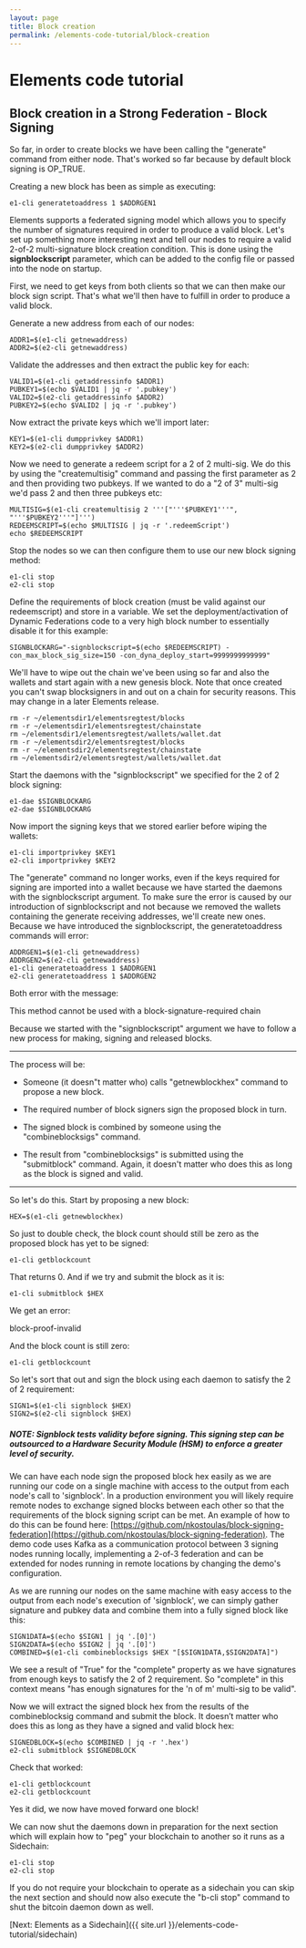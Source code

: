 ```yaml
---
layout: page
title: Block creation
permalink: /elements-code-tutorial/block-creation
---
```


# Elements code tutorial

## Block creation in a Strong Federation - Block Signing

So far, in order to create blocks we have been calling the "generate" command from either node. That's worked so far because by default block signing is OP_TRUE.

Creating a new block has been as simple as executing:

~~~~
e1-cli generatetoaddress 1 $ADDRGEN1
~~~~

Elements supports a federated signing model which allows you to specify the number of signatures required in order to produce a valid block. Let's set up something more interesting next and tell our nodes to require a valid 2-of-2 multi-signature block creation condition. This is done using the **signblockscript** parameter, which can be added to the config file or passed into the node on startup. 

First, we need to get keys from both clients so that we can then make our block sign script. That's what we'll then have to fulfill in order to produce a valid block.

Generate a new address from each of our nodes:

~~~~
ADDR1=$(e1-cli getnewaddress)
ADDR2=$(e2-cli getnewaddress)
~~~~

Validate the addresses and then extract the public key for each:

~~~~
VALID1=$(e1-cli getaddressinfo $ADDR1)
PUBKEY1=$(echo $VALID1 | jq -r '.pubkey')
VALID2=$(e2-cli getaddressinfo $ADDR2)
PUBKEY2=$(echo $VALID2 | jq -r '.pubkey')
~~~~

Now extract the private keys which we'll import later:

~~~~
KEY1=$(e1-cli dumpprivkey $ADDR1)
KEY2=$(e2-cli dumpprivkey $ADDR2)
~~~~

Now we need to generate a redeem script for a 2 of 2 multi-sig. We do this by using the "createmultisig" command and passing the first parameter as 2 and then providing two pubkeys. If we wanted to do a "2 of 3" multi-sig we'd pass 2 and then three pubkeys etc:

~~~~
MULTISIG=$(e1-cli createmultisig 2 '''["'''$PUBKEY1'''", "'''$PUBKEY2'''"]''')
REDEEMSCRIPT=$(echo $MULTISIG | jq -r '.redeemScript')
echo $REDEEMSCRIPT
~~~~

Stop the nodes so we can then configure them to use our new block signing method:

~~~~
e1-cli stop
e2-cli stop
~~~~

Define the requirements of block creation (must be valid against our redeemscript) and store in a variable. We set the deployment/activation of Dynamic Federations code to a very high block number to essentially disable it for this example:

~~~~
SIGNBLOCKARG="-signblockscript=$(echo $REDEEMSCRIPT) -con_max_block_sig_size=150 -con_dyna_deploy_start=9999999999999"
~~~~

We'll have to wipe out the chain we've been using so far and also the wallets and start again with a new genesis block. Note that once created you can't swap blocksigners in and out on a chain for security reasons. This may change in a later Elements release.

~~~~
rm -r ~/elementsdir1/elementsregtest/blocks
rm -r ~/elementsdir1/elementsregtest/chainstate
rm ~/elementsdir1/elementsregtest/wallets/wallet.dat
rm -r ~/elementsdir2/elementsregtest/blocks
rm -r ~/elementsdir2/elementsregtest/chainstate
rm ~/elementsdir2/elementsregtest/wallets/wallet.dat
~~~~

Start the daemons with the "signblockscript" we specified for the 2 of 2 block signing:

~~~~
e1-dae $SIGNBLOCKARG
e2-dae $SIGNBLOCKARG
~~~~

Now import the signing keys that we stored earlier before wiping the wallets: 

~~~~
e1-cli importprivkey $KEY1
e2-cli importprivkey $KEY2
~~~~

The "generate" command no longer works, even if the keys required for signing are imported into a wallet because we have started the daemons with the signblockscript argument. To make sure the error is caused by our introduction of signblockscript and not because we removed the wallets containing the generate receiving addresses, we'll create new ones. Because we have introduced the signblockscript, the generatetoaddress commands will error:

~~~~
ADDRGEN1=$(e1-cli getnewaddress)
ADDRGEN2=$(e2-cli getnewaddress)
e1-cli generatetoaddress 1 $ADDRGEN1
e2-cli generatetoaddress 1 $ADDRGEN2
~~~~

Both error with the message:

<div class="console-output">This method cannot be used with a block-signature-required chain
</div>

Because we started with the "signblockscript" argument we have to follow a new process for making, signing and released blocks.

* * *

The process will be:

* Someone (it doesn"t matter who) calls "getnewblockhex" command to propose a new block.

* The required number of block signers sign the proposed block in turn.

* The signed block is combined by someone using the "combineblocksigs" command.

* The result from "combineblocksigs" is submitted using the "submitblock" command. Again, it doesn't matter who does this as long as the block is signed and valid.

* * *

So let's do this. Start by proposing a new block:

~~~~
HEX=$(e1-cli getnewblockhex)
~~~~

So just to double check, the block count should still be zero as the proposed block has yet to be signed:

~~~~
e1-cli getblockcount
~~~~

That returns 0. And if we try and submit the block as it is:

~~~~
e1-cli submitblock $HEX
~~~~

We get an error:

<div class="console-output">block-proof-invalid
</div>

And the block count is still zero:

~~~~
e1-cli getblockcount
~~~~

So let's sort that out and sign the block using each daemon to satisfy the 2 of 2 requirement:

~~~~
SIGN1=$(e1-cli signblock $HEX)
SIGN2=$(e2-cli signblock $HEX)
~~~~

##### NOTE: Signblock tests validity before signing. This signing step can be outsourced to a Hardware Security Module (HSM) to enforce a greater level of security.

We can have each node sign the proposed block hex easily as we are running our code on a single machine with access to the output from each node's call to 'signblock'. In a production environment you will likely require remote nodes to exchange signed blocks between each other so that the requirements of the block signing script can be met. An example of how to do this can be found here: [https://github.com/nkostoulas/block-signing-federation](https://github.com/nkostoulas/block-signing-federation). The demo code uses Kafka as a communication protocol between 3 signing nodes running locally, implementing a 2-of-3 federation and can be extended for nodes running in remote locations by changing the demo's configuration.

As we are running our nodes on the same machine with easy access to the output from each node's execution of 'signblock', we can simply gather signature and pubkey data and combine them into a fully signed block like this:

~~~~
SIGN1DATA=$(echo $SIGN1 | jq '.[0]')
SIGN2DATA=$(echo $SIGN2 | jq '.[0]')
COMBINED=$(e1-cli combineblocksigs $HEX "[$SIGN1DATA,$SIGN2DATA]")
~~~~

We see a result of "True" for the "complete" property as we have signatures from enough keys to satisfy the 2 of 2 requirement. So "complete" in this context means "has enough signatures for the 'n of m' multi-sig to be valid".

Now we will extract the signed block hex from the results of the combineblocksig command and submit the block. It doesn’t matter who does this as long as they have a signed and valid block hex:

~~~~
SIGNEDBLOCK=$(echo $COMBINED | jq -r '.hex')
e2-cli submitblock $SIGNEDBLOCK
~~~~

Check that worked:

~~~~
e1-cli getblockcount
e2-cli getblockcount
~~~~

Yes it did, we now have moved forward one block!

We can now shut the daemons down in preparation for the next section which will explain how to "peg" your blockchain to another so it runs as a Sidechain:

~~~~
e1-cli stop
e2-cli stop
~~~~

If you do not require your blockchain to operate as a sidechain you can skip the next section and should now also execute the "b-cli stop" command to shut the bitcoin daemon down as well.


[Next: Elements as a Sidechain]({{ site.url }}/elements-code-tutorial/sidechain)

